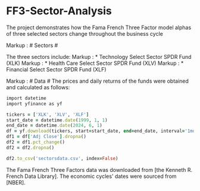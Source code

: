 # FF3-Sector-Analysis
The project demonstrates how the Fama French Three Factor model alphas of three selected sectors change throughout the business cycle

Markup :  # Sectors #

The three sectors include:
 Markup : * Technology Select Sector SPDR Fund (XLK)
 Markup : * Health Care Select Sector SPDR Fund (XLV)
 Markup : * Financial Select Sector SPDR Fund (XLF)

Markup :  # Data #
The prices and daily returns of the funds were obtained and calculated as follows:
```ruby
import datetime
import yfinance as yf

tickers = ['XLK', 'XLV', 'XLF']
start_date = datetime.date(1999, 1, 1)
end_date = datetime.date(2024, 6, 1)
df = yf.download(tickers, start=start_date, end=end_date, interval='1mo')
df1 = df['Adj Close'].dropna()
df2 = df1.pct_change()
df2 = df2.dropna()

df2.to_csv('sectorsdata.csv', index=False)
```

The Fama French Three Factors data was downloaded from [the Kenneth R. French Data Library].
The economic cycles' dates were sourced from [NBER].

[1]: https://mba.tuck.dartmouth.edu/pages/faculty/ken.french/data_library.html            "the Kenneth R. French Data Library"
[2]: https://www.nber.org/research/data/us-business-cycle-expansions-and-contractions            "NBER"

